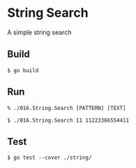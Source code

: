 String Search
=============

A simple string search

## Build
```
$ go build
```

## Run
```
% ./016.String.Search [PATTERN] [TEXT]

$ ./016.String.Search 11 11223366554411
```

## Test
```
$ go test --cover ./string/
```
